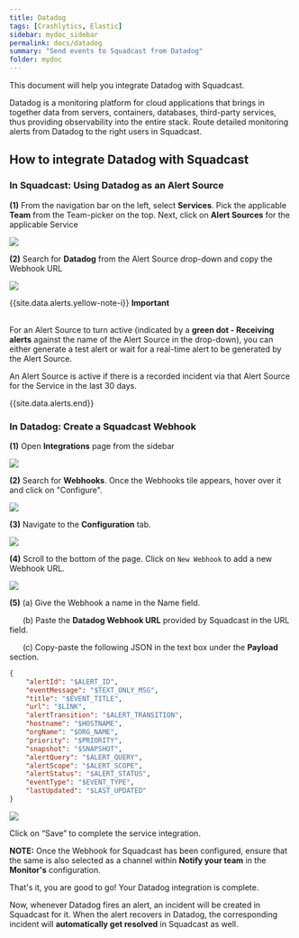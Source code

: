 ```yaml
---
title: Datadog
tags: [Crashlytics, Elastic]
sidebar: mydoc_sidebar
permalink: docs/datadog
summary: "Send events to Squadcast from Datadog"
folder: mydoc
---
```


This document will help you integrate Datadog with Squadcast.

Datadog is a monitoring platform for cloud applications that brings in together data from servers, containers, databases, third-party services, thus providing observability into the entire stack. Route detailed monitoring alerts from Datadog to the right users in Squadcast.

## How to integrate Datadog with Squadcast

### In Squadcast: Using Datadog as an Alert Source

**(1)** From the navigation bar on the left, select **Services**. Pick the applicable **Team** from the Team-picker on the top. Next, click on **Alert Sources** for the applicable Service

![](images/alert_source_1.png)

**(2)** Search for **Datadog** from the Alert Source drop-down and copy the Webhook URL 

![](images/datadog_1.png)

{{site.data.alerts.yellow-note-i}}
<b>Important</b><br/><br/>
<p>For an Alert Source to turn active (indicated by a <b>green dot - Receiving alerts</b> against the name of the Alert Source in the drop-down), you can either generate a test alert or wait for a real-time alert to be generated by the Alert Source.</p>
<p>An Alert Source is active if there is a recorded incident via that Alert Source for the Service in the last 30 days.</p>
{{site.data.alerts.end}}

### In Datadog: Create a Squadcast Webhook

**(1)** Open **Integrations** page from the sidebar

![](images/datadog_2.png)

**(2)** Search for **Webhooks**. Once the Webhooks tile appears, hover over it and click on "Configure".

![](images/datadog_3.png)

**(3)** Navigate to the **Configuration** tab. 

![](images/datadog_4.png)

**(4)** Scroll to the bottom of the page. Click on `New Webhook` to add a new Webhook URL. 

![](images/datadog_5.png)

**(5)** (a) Give the Webhook a name in the Name field.

      (b) Paste the **Datadog Webhook URL** provided by Squadcast in the URL field.

      (c) Copy-paste the following JSON in the text box under the **Payload** section.

```json
{
    "alertId": "$ALERT_ID",
    "eventMessage": "$TEXT_ONLY_MSG",
    "title": "$EVENT_TITLE",
    "url": "$LINK",
    "alertTransition": "$ALERT_TRANSITION",
    "hostname": "$HOSTNAME",
    "orgName": "$ORG_NAME",
    "priority": "$PRIORITY",
    "snapshot": "$SNAPSHOT",
    "alertQuery": "$ALERT_QUERY",
    "alertScope": "$ALERT_SCOPE",
    "alertStatus": "$ALERT_STATUS",
    "eventType": "$EVENT_TYPE",
    "lastUpdated": "$LAST_UPDATED"
}
```

![](images/datadog_6.png)

Click on “Save” to complete the service integration.

**NOTE:** Once the Webhook for Squadcast has been configured, ensure that the same is also selected as a channel within **Notify your team** in the **Monitor's** configuration. 

That's it, you are good to go! Your Datadog integration is complete.

Now, whenever Datadog fires an alert, an incident will be created in Squadcast for it. When the alert recovers in Datadog, the corresponding incident will **automatically get resolved** in Squadcast as well.